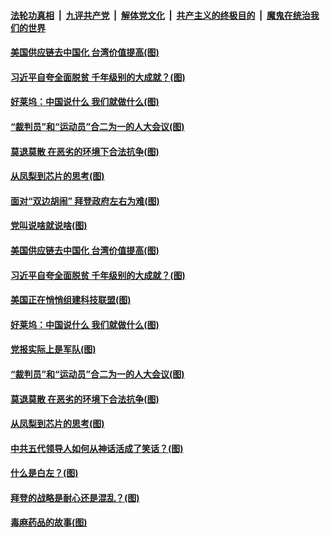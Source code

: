 

####  [法轮功真相](../../../../basic/blob/master/README.md?t=03061331) &nbsp;|&nbsp; [九评共产党](../../../../9ping.md/blob/master/README.md?t=03061331) &nbsp;|&nbsp; [解体党文化](../../../../jtdwh.md/blob/master/README.md?t=03061331)  &nbsp;|&nbsp; [共产主义的终极目的](../../../../gczydzjmd.md/blob/master/README.md?t=03061331) &nbsp;|&nbsp; [魔鬼在统治我们的世界](../../../../mgztzwmdsj.md/blob/master/README.md?t=03061331) 

#### [美国供应链去中国化 台湾价值提高(图)](../pages/p4/964641.md?t=03061331) 

#### [习近平自夸全面脱贫 千年级别的大成就？(图)](../pages/p4/964623.md?t=03061331) 

#### [好莱坞：中国说什么 我们就做什么(图)](../pages/p4/964619.md?t=03061331) 

#### [“裁判员”和“运动员”合二为一的人大会议(图)](../pages/p4/964537.md?t=03061331) 

#### [莫退莫散 在恶劣的环境下合法抗争(图)](../pages/p4/964535.md?t=03061331) 

#### [从凤梨到芯片的思考(图)](../pages/p4/964504.md?t=03061331) 



#### [面对“双边胡闹” 拜登政府左右为难(图)](../pages/p4/964621.md?t=03061331) 

#### [党叫说啥就说啥(图)](../pages/p4/964618.md?t=03061331) 

#### [美国供应链去中国化 台湾价值提高(图)](../pages/p4/964641.md?t=03061331) 

#### [习近平自夸全面脱贫 千年级别的大成就？(图)](../pages/p4/964623.md?t=03061331) 

#### [美国正在悄悄组建科技联盟(图)](../pages/p4/964540.md?t=03061331) 

#### [好莱坞：中国说什么 我们就做什么(图)](../pages/p4/964619.md?t=03061331) 


#### [党报实际上是军队(图)](../pages/p4/964559.md?t=03061331) 

#### [“裁判员”和“运动员”合二为一的人大会议(图)](../pages/p4/964537.md?t=03061331) 

#### [莫退莫散 在恶劣的环境下合法抗争(图)](../pages/p4/964535.md?t=03061331) 

#### [从凤梨到芯片的思考(图)](../pages/p4/964504.md?t=03061331) 

#### [中共五代领导人如何从神话活成了笑话？(图)](../pages/p4/964513.md?t=03061331) 

#### [什么是白左？(图)](../pages/p4/964515.md?t=03061331) 

#### [拜登的战略是耐心还是混乱？(图)](../pages/p4/964503.md?t=03061331) 



#### [毒麻药品的故事(图)](../pages/p4/964439.md?t=03061331) 


